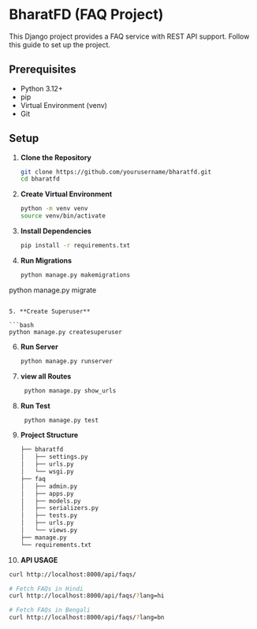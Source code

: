 # BharatFD (FAQ Project)

This Django project provides a FAQ service with REST API support. Follow this guide to set up the project.

## Prerequisites

- Python 3.12+
- pip
- Virtual Environment (venv)
- Git

## Setup

1. **Clone the Repository**

   ```bash
   git clone https://github.com/yourusername/bharatfd.git
   cd bharatfd

   ```

2. **Create Virtual Environment**

   ```bash
   python -m venv venv
   source venv/bin/activate

   ```

3. **Install Dependencies**

   ```bash
   pip install -r requirements.txt

   ```

4. **Run Migrations**

   ```bash
   python manage.py makemigrations
python manage.py migrate

   ```

5. **Create Superuser**

   ```bash
   python manage.py createsuperuser

   ```

6. **Run Server**

   ```bash
   python manage.py runserver


   ```

7. **view all Routes**

   ```bash
    python manage.py show_urls

   ```

8. **Run Test**

   ```bash
    python manage.py test

   ```

9. **Project Structure**

   ```bash
   ├── bharatfd
   │   ├── settings.py
   │   ├── urls.py
   │   └── wsgi.py
   ├── faq
   │   ├── admin.py
   │   ├── apps.py
   │   ├── models.py
   │   ├── serializers.py
   │   ├── tests.py
   │   ├── urls.py
   │   └── views.py
   ├── manage.py
   └── requirements.txt

   ```

10. **API USAGE**

```bash
curl http://localhost:8000/api/faqs/

# Fetch FAQs in Hindi
curl http://localhost:8000/api/faqs/?lang=hi

# Fetch FAQs in Bengali
curl http://localhost:8000/api/faqs/?lang=bn


```
